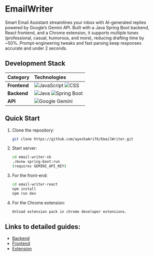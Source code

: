 # EmailWriter
Smart Email Assistant streamlines your inbox with AI-generated replies powered by Google’s Gemini API. Built with a Java Spring Boot backend, React frontend, and a Chrome extension, it supports multiple tones (professional, casual, humorous, and more), reducing drafting time by ~50%. Prompt-engineering tweaks and fast parsing keep responses accurate and under 2 seconds.


## Development Stack

| Category      | Technologies |
| :--          | :-- |
| **Frontend** | ![JavaScript](https://img.shields.io/badge/javascript-%23F7DF1E.svg?style=for-the-badge&logo=javascript&logoColor=black) ![CSS](https://img.shields.io/badge/CSS-000000?style=for-the-badge&logo=css3&logoColor=white) |
| **Backend**  | ![Java](https://img.shields.io/badge/Java-ED8B00.svg?style=for-the-badge&logo=java&logoColor=white) ![Spring Boot](https://img.shields.io/badge/Spring%20Boot-6DB33F.svg?style=for-the-badge&logo=springboot&logoColor=white) |
| **API** | ![Google Gemini](https://img.shields.io/badge/Gemini-8E75FF.svg?style=for-the-badge&logo=googlegemini&logoColor=white) |

## Quick Start

1. Clone the repository:
    ```bash
    git clone https://github.com/ayeshaArif6/EmailWriter.git
    ```
1. Start server:
    ```bash
    cd email-writer-sb
    ./mvnw spring-boot:run
    (requires GEMINI_API_KEY)
    ```
2. For the front-end:
    ```bash
    cd email-writer-react
    npm install
    npm run dev
    ```
3. For the Chrome extension:
    ```bash
    Unload extension pack in chrome developer extensions.
    ```

## Links to detailed guides:
- [Backend](https://github.com/ayeshaArif6/EmailWriter/tree/main/email-writer-sb/README.md)
- [Frontend](https://github.com/ayeshaArif6/EmailWriter/tree/main/email-writer-react/README.md)
- [Extension](https://github.com/ayeshaArif6/EmailWriter/blob/main/Email-writer-ext/README.md)

